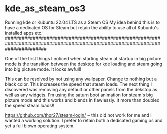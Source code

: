 # kde_as_steam_os3
Running kde or Kubuntu 22.04 LTS as a Steam OS
My idea behind this is to have a dedicated OS for Steam but retain the ability to use all of Kubuntu's installed apps etc.
###############################################################################################################################

One of the first things I noticed when starting steam at startup in big picture mode is the transition between the desktop for kde loading and
steam going into big picture mode. It looks awful!!

This can be resolved by not using any wallpaper. Change to nothing but a black color.
This increases the speed that steam loads.
The next thing I discovered was removing any default or other panels from the dekstop as well as any widgets.
I'm using the saturn boot animation for steam's big picture mode and this works and blends in flawlessly.
It more than doubled the speed steam loads!!


https://github.com/thor27/steam-login/ ~ this did not work for me and I wanted a working solution. I prefer to retain both a dedicated
gaming os and yet a full blown operating system.
